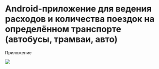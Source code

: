 # Android-приложение для ведения расходов и количества поездок на определённом транспорте (автобусы, трамваи, авто)
Приложение 

![](https://github.com/Nikita-Lev/Android-app-for-costs-management-and-transport-counters/blob/main/app_demonstration.gif)
